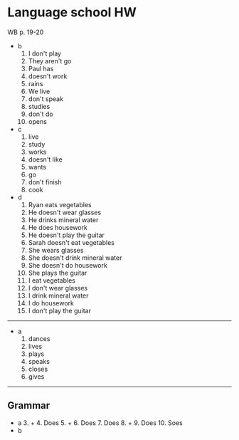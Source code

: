 # Language school HW
WB p. 19-20
- b
	1. I don't play
	2. They aren't go
	3. Paul has
	4. doesn't work
	5. rains
	6. We live
	7. don't speak
	8. studies
	9. don't do
	10. opens
- c
	1. live
	2. study
	4. works
	5. doesn't like
	6. wants
	7. go
	8. don't finish
	9. cook
- d
	1. Ryan eats vegetables
	2. He doesn't wear glasses
	3. He drinks mineral water
	4. He does housework
	5. He doesn't play the guitar
	6. Sarah doesn't eat vegetables
	7. She wears glasses
	8. She doesn't drink mineral water
	9. She doesn't do housework
	10. She plays the guitar
	11. I eat vegetables
	12. I don't wear glasses
	13. I drink mineral water
	14. I do housework
	15. I don't play the guitar
***
- a
	1. dances
	2. lives
	3. plays
	4. speaks
	5. closes
	6. gives
***
## Grammar
- a
	3. +
	4. Does
	5. +
	6. Does
	7. Does
	8. +
	9. Does
	10. Soes
- b
